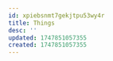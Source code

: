 ```yaml
---
id: xpiebsnmt7gekjtpu53wy4r
title: Things
desc: ''
updated: 1747851057355
created: 1747851057355
---
```

